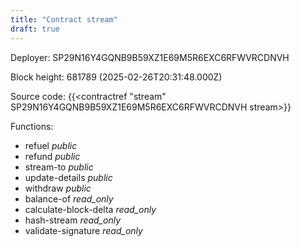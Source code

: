 ```yaml
---
title: "Contract stream"
draft: true
---
```

Deployer: SP29N16Y4GQNB9B59XZ1E69M5R6EXC6RFWVRCDNVH


 



Block height: 681789 (2025-02-26T20:31:48.000Z)

Source code: {{<contractref "stream" SP29N16Y4GQNB9B59XZ1E69M5R6EXC6RFWVRCDNVH stream>}}

Functions:

* refuel _public_
* refund _public_
* stream-to _public_
* update-details _public_
* withdraw _public_
* balance-of _read_only_
* calculate-block-delta _read_only_
* hash-stream _read_only_
* validate-signature _read_only_
